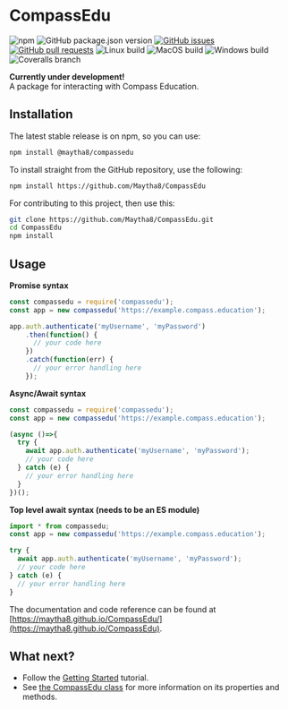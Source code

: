 # CompassEdu
![npm](https://img.shields.io/npm/v/@maytha8/compassedu?style=flat-square)
![GitHub package.json version](https://img.shields.io/github/package-json/v/Maytha8/CompassEdu?label=dev&style=flat-square)
[![GitHub issues](https://img.shields.io/github/issues/Maytha8/CompassEdu?style=flat-square)](https://github.com/Maytha8/CompassEdu/issues)
[![GitHub pull requests](https://img.shields.io/github/issues-pr/Maytha8/CompassEdu?style=flat-square)](https://github.com/Maytha8/CompassEdu/pulls)
![Linux build](https://img.shields.io/github/workflow/status/Maytha8/CompassEdu/Node.js%20CI?label=linux&style=flat-square)
![MacOS build](https://img.shields.io/github/workflow/status/Maytha8/CompassEdu/Node.js%20CI%20MacOS?label=macos&style=flat-square)
![Windows build](https://img.shields.io/github/workflow/status/Maytha8/CompassEdu/Node.js%20CI%20Windows?label=win&style=flat-square)
![Coveralls branch](https://img.shields.io/coveralls/github/Maytha8/CompassEdu/main?style=flat-square)

**Currently under development!**<br>
A package for interacting with Compass Education.

## Installation

The latest stable release is on npm, so you can use:
```sh
npm install @maytha8/compassedu
```

To install straight from the GitHub repository, use the following:
```sh
npm install https://github.com/Maytha8/CompassEdu
```

For contributing to this project, then use this:
```sh
git clone https://github.com/Maytha8/CompassEdu.git
cd CompassEdu
npm install
```

## Usage

**Promise syntax**
```js
const compassedu = require('compassedu');
const app = new compassedu('https://example.compass.education');

app.auth.authenticate('myUsername', 'myPassword')
    .then(function() {
      // your code here
    })
    .catch(function(err) {
      // your error handling here
    });
```

**Async/Await syntax**
```js
const compassedu = require('compassedu');
const app = new compassedu('https://example.compass.education');

(async ()=>{
  try {
    await app.auth.authenticate('myUsername', 'myPassword');
    // your code here
  } catch (e) {
    // your error handling here
  }
})();
```

**Top level await syntax (needs to be an ES module)**
```js
import * from compassedu;
const app = new compassedu('https://example.compass.education');

try {
  await app.auth.authenticate('myUsername', 'myPassword');
  // your code here
} catch (e) {
  // your error handling here
}
```

The documentation and code reference can be found at [https://maytha8.github.io/CompassEdu/](https://maytha8.github.io/CompassEdu).

## What next?
- Follow the [Getting Started](https://maytha8.github.io/CompassEdu/tutorial-gettingstarted.html) tutorial.
- See [the CompassEdu class](https://maytha8.github.io/CompassEdu/CompassEdu.html) for more information on its properties and methods.
